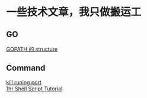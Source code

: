 # 一些技术文章，我只做搬运工

## GO
[GOPATH 的 structure](https://hosword.github.io/2015/10/28/GO%E9%A1%B9%E7%9B%AE%E7%9B%AE%E5%BD%95%E4%B8%8Bbin%E3%80%81pkg%E3%80%81src%E4%BB%8E%E4%BD%95%E8%80%8C%E6%9D%A5/) <br />

## Command
[kill runing port](https://superuser.com/questions/1411293/how-to-kill-a-localhost8080) <br />
[1hr Shell Script Tutorial](http://www.newthinktank.com/2016/06/shell-scripting-tutorial/) <br />
